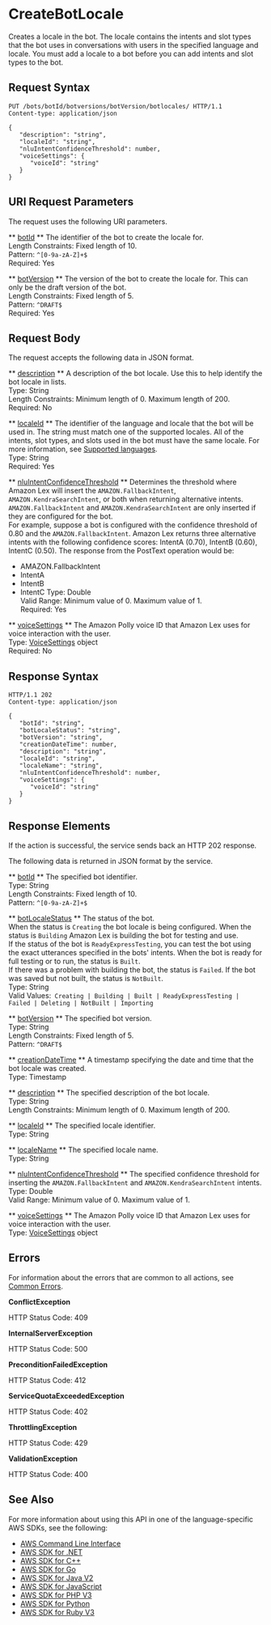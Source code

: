 # CreateBotLocale<a name="API_CreateBotLocale"></a>

Creates a locale in the bot\. The locale contains the intents and slot types that the bot uses in conversations with users in the specified language and locale\. You must add a locale to a bot before you can add intents and slot types to the bot\.

## Request Syntax<a name="API_CreateBotLocale_RequestSyntax"></a>

```
PUT /bots/botId/botversions/botVersion/botlocales/ HTTP/1.1
Content-type: application/json

{
   "description": "string",
   "localeId": "string",
   "nluIntentConfidenceThreshold": number,
   "voiceSettings": { 
      "voiceId": "string"
   }
}
```

## URI Request Parameters<a name="API_CreateBotLocale_RequestParameters"></a>

The request uses the following URI parameters\.

 ** [botId](#API_CreateBotLocale_RequestSyntax) **   <a name="lexv2-CreateBotLocale-request-botId"></a>
The identifier of the bot to create the locale for\.  
Length Constraints: Fixed length of 10\.  
Pattern: `^[0-9a-zA-Z]+$`   
Required: Yes

 ** [botVersion](#API_CreateBotLocale_RequestSyntax) **   <a name="lexv2-CreateBotLocale-request-botVersion"></a>
The version of the bot to create the locale for\. This can only be the draft version of the bot\.  
Length Constraints: Fixed length of 5\.  
Pattern: `^DRAFT$`   
Required: Yes

## Request Body<a name="API_CreateBotLocale_RequestBody"></a>

The request accepts the following data in JSON format\.

 ** [description](#API_CreateBotLocale_RequestSyntax) **   <a name="lexv2-CreateBotLocale-request-description"></a>
A description of the bot locale\. Use this to help identify the bot locale in lists\.  
Type: String  
Length Constraints: Minimum length of 0\. Maximum length of 200\.  
Required: No

 ** [localeId](#API_CreateBotLocale_RequestSyntax) **   <a name="lexv2-CreateBotLocale-request-localeId"></a>
The identifier of the language and locale that the bot will be used in\. The string must match one of the supported locales\. All of the intents, slot types, and slots used in the bot must have the same locale\. For more information, see [Supported languages](https://docs.aws.amazon.com/lexv2/latest/dg/how-languages.html)\.  
Type: String  
Required: Yes

 ** [nluIntentConfidenceThreshold](#API_CreateBotLocale_RequestSyntax) **   <a name="lexv2-CreateBotLocale-request-nluIntentConfidenceThreshold"></a>
Determines the threshold where Amazon Lex will insert the `AMAZON.FallbackIntent`, `AMAZON.KendraSearchIntent`, or both when returning alternative intents\. `AMAZON.FallbackIntent` and `AMAZON.KendraSearchIntent` are only inserted if they are configured for the bot\.  
For example, suppose a bot is configured with the confidence threshold of 0\.80 and the `AMAZON.FallbackIntent`\. Amazon Lex returns three alternative intents with the following confidence scores: IntentA \(0\.70\), IntentB \(0\.60\), IntentC \(0\.50\)\. The response from the PostText operation would be:  
+ AMAZON\.FallbackIntent
+ IntentA
+ IntentB
+ IntentC
Type: Double  
Valid Range: Minimum value of 0\. Maximum value of 1\.  
Required: Yes

 ** [voiceSettings](#API_CreateBotLocale_RequestSyntax) **   <a name="lexv2-CreateBotLocale-request-voiceSettings"></a>
The Amazon Polly voice ID that Amazon Lex uses for voice interaction with the user\.  
Type: [VoiceSettings](API_VoiceSettings.md) object  
Required: No

## Response Syntax<a name="API_CreateBotLocale_ResponseSyntax"></a>

```
HTTP/1.1 202
Content-type: application/json

{
   "botId": "string",
   "botLocaleStatus": "string",
   "botVersion": "string",
   "creationDateTime": number,
   "description": "string",
   "localeId": "string",
   "localeName": "string",
   "nluIntentConfidenceThreshold": number,
   "voiceSettings": { 
      "voiceId": "string"
   }
}
```

## Response Elements<a name="API_CreateBotLocale_ResponseElements"></a>

If the action is successful, the service sends back an HTTP 202 response\.

The following data is returned in JSON format by the service\.

 ** [botId](#API_CreateBotLocale_ResponseSyntax) **   <a name="lexv2-CreateBotLocale-response-botId"></a>
The specified bot identifier\.  
Type: String  
Length Constraints: Fixed length of 10\.  
Pattern: `^[0-9a-zA-Z]+$` 

 ** [botLocaleStatus](#API_CreateBotLocale_ResponseSyntax) **   <a name="lexv2-CreateBotLocale-response-botLocaleStatus"></a>
The status of the bot\.  
When the status is `Creating` the bot locale is being configured\. When the status is `Building` Amazon Lex is building the bot for testing and use\.  
If the status of the bot is `ReadyExpressTesting`, you can test the bot using the exact utterances specified in the bots' intents\. When the bot is ready for full testing or to run, the status is `Built`\.  
If there was a problem with building the bot, the status is `Failed`\. If the bot was saved but not built, the status is `NotBuilt`\.  
Type: String  
Valid Values:` Creating | Building | Built | ReadyExpressTesting | Failed | Deleting | NotBuilt | Importing` 

 ** [botVersion](#API_CreateBotLocale_ResponseSyntax) **   <a name="lexv2-CreateBotLocale-response-botVersion"></a>
The specified bot version\.  
Type: String  
Length Constraints: Fixed length of 5\.  
Pattern: `^DRAFT$` 

 ** [creationDateTime](#API_CreateBotLocale_ResponseSyntax) **   <a name="lexv2-CreateBotLocale-response-creationDateTime"></a>
A timestamp specifying the date and time that the bot locale was created\.  
Type: Timestamp

 ** [description](#API_CreateBotLocale_ResponseSyntax) **   <a name="lexv2-CreateBotLocale-response-description"></a>
The specified description of the bot locale\.  
Type: String  
Length Constraints: Minimum length of 0\. Maximum length of 200\.

 ** [localeId](#API_CreateBotLocale_ResponseSyntax) **   <a name="lexv2-CreateBotLocale-response-localeId"></a>
The specified locale identifier\.  
Type: String

 ** [localeName](#API_CreateBotLocale_ResponseSyntax) **   <a name="lexv2-CreateBotLocale-response-localeName"></a>
The specified locale name\.  
Type: String

 ** [nluIntentConfidenceThreshold](#API_CreateBotLocale_ResponseSyntax) **   <a name="lexv2-CreateBotLocale-response-nluIntentConfidenceThreshold"></a>
The specified confidence threshold for inserting the `AMAZON.FallbackIntent` and `AMAZON.KendraSearchIntent` intents\.  
Type: Double  
Valid Range: Minimum value of 0\. Maximum value of 1\.

 ** [voiceSettings](#API_CreateBotLocale_ResponseSyntax) **   <a name="lexv2-CreateBotLocale-response-voiceSettings"></a>
The Amazon Polly voice ID that Amazon Lex uses for voice interaction with the user\.  
Type: [VoiceSettings](API_VoiceSettings.md) object

## Errors<a name="API_CreateBotLocale_Errors"></a>

For information about the errors that are common to all actions, see [Common Errors](CommonErrors.md)\.

 **ConflictException**   
  
HTTP Status Code: 409

 **InternalServerException**   
  
HTTP Status Code: 500

 **PreconditionFailedException**   
  
HTTP Status Code: 412

 **ServiceQuotaExceededException**   
  
HTTP Status Code: 402

 **ThrottlingException**   
  
HTTP Status Code: 429

 **ValidationException**   
  
HTTP Status Code: 400

## See Also<a name="API_CreateBotLocale_SeeAlso"></a>

For more information about using this API in one of the language\-specific AWS SDKs, see the following:
+  [ AWS Command Line Interface](https://docs.aws.amazon.com/goto/aws-cli/models.lex.v2-2020-08-07/CreateBotLocale) 
+  [ AWS SDK for \.NET](https://docs.aws.amazon.com/goto/DotNetSDKV3/models.lex.v2-2020-08-07/CreateBotLocale) 
+  [ AWS SDK for C\+\+](https://docs.aws.amazon.com/goto/SdkForCpp/models.lex.v2-2020-08-07/CreateBotLocale) 
+  [ AWS SDK for Go](https://docs.aws.amazon.com/goto/SdkForGoV1/models.lex.v2-2020-08-07/CreateBotLocale) 
+  [ AWS SDK for Java V2](https://docs.aws.amazon.com/goto/SdkForJavaV2/models.lex.v2-2020-08-07/CreateBotLocale) 
+  [ AWS SDK for JavaScript](https://docs.aws.amazon.com/goto/AWSJavaScriptSDK/models.lex.v2-2020-08-07/CreateBotLocale) 
+  [ AWS SDK for PHP V3](https://docs.aws.amazon.com/goto/SdkForPHPV3/models.lex.v2-2020-08-07/CreateBotLocale) 
+  [ AWS SDK for Python](https://docs.aws.amazon.com/goto/boto3/models.lex.v2-2020-08-07/CreateBotLocale) 
+  [ AWS SDK for Ruby V3](https://docs.aws.amazon.com/goto/SdkForRubyV3/models.lex.v2-2020-08-07/CreateBotLocale) 